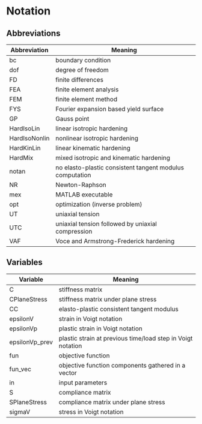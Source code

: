 # Notation

## Abbreviations

| Abbreviation | Meaning |
| ----------- | ----------- |
| bc | boundary condition |
| dof | degree of freedom  |
| FD | finite differences |
| FEA | finite element analysis |
| FEM | finite element method |
| FYS | Fourier expansion based yield surface |
| GP | Gauss point |
| HardIsoLin | linear isotropic hardening |
| HardIsoNonlin | nonlinear isotropic hardening |
| HardKinLin | linear kinematic hardening |
| HardMix | mixed isotropic and kinematic hardening |
| notan | no elasto-plastic consistent tangent modulus computation |
| NR | Newton-Raphson |
| mex | MATLAB executable |
| opt | optimization (inverse problem) |
| UT | uniaxial tension |
| UTC | uniaxial tension followed by uniaxial compression |
| VAF | Voce and Armstrong-Frederick hardening |

## Variables

| Variable | Meaning |
| ----------- | ----------- |
| C | stiffness matrix |
| CPlaneStress | stiffness matrix under plane stress |
| CC | elasto-plastic consistent tangent modulus |
| epsilonV | strain in Voigt notation |
| epsilonVp | plastic strain in Voigt notation |
| epsilonVp_prev | plastic strain at previous time/load step in Voigt notation |
| fun | objective function |
| fun_vec | objective function components gathered in a vector |
| in | input parameters |
| S | compliance matrix |
| SPlaneStress | compliance matrix under plane stress |
| sigmaV | stress in Voigt notation |
